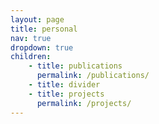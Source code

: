 ```yaml
---
layout: page
title: personal
nav: true
dropdown: true
children: 
    - title: publications
      permalink: /publications/
    - title: divider
    - title: projects
      permalink: /projects/
---
```

